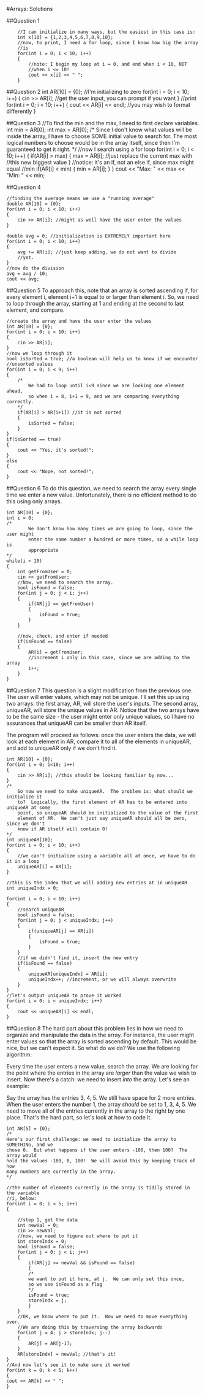 #Arrays: Solutions

##Question 1

        //I can initialize in many ways, but the easiest in this case is:
    	int x[10] = {1,2,3,4,5,6,7,8,9,10};
    	//now, to print, I need a for loop, since I know how big the array
    	//is
    	for(int i = 0; i < 10; i++)
    	{
    		//note: I begin my loop at i = 0, and end when i < 10, NOT
    		//when i <= 10!
    		cout << x[i] << " ";
    	}
	
##Question 2 
	int AR[10] = {0}; //I'm initializing to zero
    for(int i = 0; i < 10; i++)
    {
        cin >> AR[i]; //get the user input, you can prompt if you want
    }
    //print
    for(int i = 0; i < 10; i++)
    {
	    cout << AR[i] << endl; //you may wish to format differently
    }

##Question 3
	//To find the min and the max, I need to first declare variables.
	int min = AR[0];
	int max = AR[0];
	/*
		Since I don't know what values will be inside the array, I have
		to choose SOME initial value to search for.  The most logical
		numbers to choose would be in the array itself, since then I'm
		guaranteed to get it right. 
	*/
	//now I search using a for loop
	for(int i = 0; i < 10; i++)
	{
		if(AR[i] > max)
		{
			max = AR[i]; //just replace the current max with
			//this new biggest value
		}
		//notice: it's an if, not an else if, since max might equal 
		//min
		if(AR[i] < min) 
		{
			min = AR[i]; 
		}
	}
	cout << "Max: " << max << "Min: " << min;
	
##Question 4

	//finding the average means we use a "running average"
	double AR[10] = {0};
	for(int i = 0; i < 10; i++)
	{
		cin >> AR[i]; //might as well have the user enter the values
	}
	
	double avg = 0; //initialization is EXTREMELY important here
	for(int i = 0; i < 10; i++)
	{
		avg += AR[i]; //just keep adding, we do not want to divide
		//yet.
	}
	//now do the division
	avg = avg / 10;
	cout << avg;

##Question 5
 To approach this, note that an array is sorted ascending if, for every element i, element i+1 is equal to or larger than element i.  So, we need to loop through the array, starting at 1 and ending at the second to last element, and compare.

	//create the array and have the user enter the values
	int AR[10] = {0};
	for(int i = 0; i < 10; i++)
	{
	    cin >> AR[i];
	}
	//now we loop through it
	bool isSorted = true; //a boolean will help us to know if we encounter
	//unsorted values
	for(int i = 0; i < 9; i++)
	{
		/*
			We had to loop until i<9 since we are looking one element ahead,
			so when i = 8, i+1 = 9, and we are comparing everything correctly.
		*/
		if(AR[i] > AR[i+1]) //it is not sorted
		{
			isSorted = false;
		}
	}
	if(isSorted == true)
	{
		cout << "Yes, it's sorted!";
	}
	else
	{
		cout << "Nope, not sorted!";
	}

##Question 6
To do this question, we need to search the array every single time we enter a new value.  Unfortunately, there is no efficient method to do this using only arrays.

	int AR[10] = {0};
	int i = 0;
	/*
			We don't know how many times we are going to loop, since the user might
			enter the same number a hundred or more times, so a while loop is 
			appropriate
	*/
	while(i < 10)
	{
		int getFromUser = 0;
		cin >> getFromUser;
		//Now, we need to search the array.
		bool isFound = false;
		for(int j = 0; j < i; j++)
		{
			if(AR[j] == getFromUser)
			{
				isFound = true;
			}
		}
		
		//now, check, and enter if needed
		if(isFound == false)
		{
			AR[i] = getFromUser;
			//increment i only in this case, since we are adding to the array
			i++;
		}
	}

##Question 7
This question is a slight modification from the previous one.  The user will enter values, which may not be unique.  I'll set this up using two arrays: the first array, AR, will store the user's inputs.  The second array, uniqueAR, will store the unique values in AR.  Notice that the two arrays have to be the same size - the user might enter only unique values, so I have no assurances that uniqueAR can be smaller than AR itself.

The program will proceed as follows: once the user enters the data, we will look at each element in AR, compare it to all of the elements in uniqueAR, and add to uniqueAR only if we don't find it.

	int AR[10] = {0};
	for(int i = 0; i<10; i++)
	{
		cin >> AR[i]; //this should be looking familiar by now...
	}
	/*
		So now we need to make uniqueAR.  The problem is: what should we initialize it
		to?  Logically, the first element of AR has to be entered into uniqueAR at some
		point, so uniqueAR should be initialized to the value of the first
		element of AR.  We can't just say uniqueAR should all be zero, since we don't
		know if AR itself will contain 0!
	*/
	int uniqueAR[10];
	for(int i = 0; i < 10; i++)
	{
		//we can't initialize using a variable all at once, we have to do it in a loop
		uniqueAR[i] = AR[1]; 
	}
	
	//this is the index that we will adding new entries at in uniqueAR
	int uniqueIndx = 0; 
	
	for(int i = 0; i < 10; i++)
	{
		//search uniqueAR
		bool isFound = false;
		for(int j = 0; j < uniqueIndx; j++)
		{
			if(uniqueAR[j] == AR[i])
			{
				isFound = true;
			}
		}
		//if we didn't find it, insert the new entry
		if(isFound == false)
		{
			uniqueAR[uniqueIndx] = AR[i];
			uniqueIndx++; //increment, or we will always overwrite
		}
	}
	//let's output uniqueAR to prove it worked
	for(int i = 0; i < uniqueIndx; i++)
	{
		cout << uniqueAR[i] << endl;
	}

##Question 8
The hard part about this problem lies in how we need to organize and manipulate the data in the array.  For instance, the user might enter values so that the array is sorted ascending by default.  This would be nice, but we can't expect it.  So what do we do?  We use the following algorithm:

Every time the user enters a new value, search the array.  We are looking for the point where the entries in the array are *larger* than the value we wish to insert.  Now there's a catch: we need to insert *into* the array.  Let's see an example:

Say the array has the entries 3, 4, 5.  We still have space for 2 more entries.  When the user enters the number  1, the array *should* be set to 1, 3, 4, 5.  We need to move all of the entries currently in the array to the right by one place.  That's the hard part, so let's look at how to code it.

	int AR[5] = {0};
	/*
	Here's our first challenge: we need to initialize the array to SOMETHING, and we
	chose 0.  But what happens if the user enters -100, then 100?  The array would
	hold the values -100, 0, 100!  We will avoid this by keeping track of how
	many numbers are currently in the array.
	*/
	 
	//the number of elements currently in the array is tidily stored in the variable
	//i, below:
	for(int i = 0; i < 5; i++)
	{
	
		//step 1, get the data
		int newVal = 0;
		cin >> newVal;
		//now, we need to figure out where to put it
		int storeIndx = 0;
		bool isFound = false;
		for(int j = 0; j < i; j++)
		{
			if(AR[j] >= newVal && isFound == false)
			{
			/*
			we want to put it here, at j.  We can only set this once, 
			so we use isFound as a flag
			*/
			isFound = true;
			storeIndx = j;
			}
		}
		//OK, we know where to put it.  Now we need to move everything over.
		//We are doing this by traversing the array backwards
		for(int j = 4; j > storeIndx; j--)
		{
			AR[j] = AR[j-1];
		}
		AR[storeIndx] = newVal; //that's it!
	}
	//And now let's see it to make sure it worked
	for(int k = 0; k < 5; k++)
	{
	cout << AR[k] << " ";
	}
